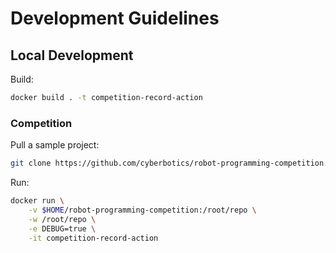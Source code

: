 # Development Guidelines

## Local Development
Build:
```bash
docker build . -t competition-record-action
```

### Competition

Pull a sample project:
```bash
git clone https://github.com/cyberbotics/robot-programming-competition.git $HOME/robot-programming-competition
```

Run:
```bash
docker run \
    -v $HOME/robot-programming-competition:/root/repo \
    -w /root/repo \
    -e DEBUG=true \
    -it competition-record-action
```
